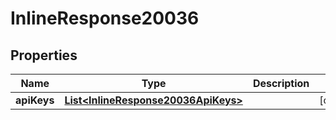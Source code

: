 
# InlineResponse20036

## Properties
Name | Type | Description | Notes
------------ | ------------- | ------------- | -------------
**apiKeys** | [**List&lt;InlineResponse20036ApiKeys&gt;**](InlineResponse20036ApiKeys.md) |  |  [optional]



